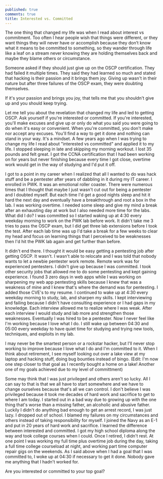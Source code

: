 ```yaml
---
published: true
comments: true
title: Interested vs. Committed
---
```

The one thing that changed my life was when I read about interest vs commitment. Too often I hear people wish that things were different, or they want things they will never have or accomplish because they don&#8217;t know what it means to be committed to something, so they wander through life like a leaf on a stream never knowing they are holding themselves back and maybe they blame others or circumstance.

Someone asked if they should just give up on the OSCP certification. They had failed it multiple times. They said they had learned so much and stated that hacking is their passion and it brings them joy. Giving up wasn't in their nature but after three failures of the OSCP exam, they were doubting themselves.

If it's your passion and brings you joy, that tells me that you shouldn't give up and you should keep trying.

Let me tell you about the revelation that changed my life and led to getting OSCP. Ask yourself if you're interested or committed. If you're interested, you'll make excuses and give up or only do what you said you were going to do when it's easy or convenient. When you're committed, you don't make nor accept any excuses. You'll find a way to get it done and nothing can stand in your way. It's a mindset. A few years ago when I was trying to change my life I read about "interested vs committed" and applied it to my life. I stopped sleeping in late and skipping my morning workout. I lost 35 pounds and felt great. I got the CCNA certification that I had been working on for years but never finishing because every time I got close, overtime work would get in the way of studying and I'd put it off.

I got to a point in my career when I realized that all I wanted to do was hack stuff and be a pentester after years of dabbling in it during my IT career. I enrolled in PWK. It was an emotional roller coaster. There were numerous times that I thought that maybe I just wasn't cut out for being a pentester and I doubted myself. But each time I'd get a good nights sleep and hit it hard the next day and eventually have a breakthrough and root a box in the lab. I was working overtime. I needed some sleep and give my mind a break after an exhausting day at work but I also needed more time for the labs. What did I do? I was committed so I started waking up at 4:30 every weekday morning to work on the PWK lab before work. It didn't take me 3 tries to pass the OSCP exam, but I did get three lab extensions before I took the test. After each lab time was up I'd take a break for a few weeks to clear my head and focus on learning things that I perceived to be weaknesses then I'd hit the PWK lab again and get further than before.

It didn't end there. I thought it would be easy getting a pentesting job after getting OSCP. It wasn't. I wasn't able to relocate and I was told that nobody wants to let a newbie pentester work remote. Remote work was for experienced pentesters. I didn't give up because I was committed. I took other security jobs that allowed me to do some pentesting and kept gaining experience. I found 3 zero days in web apps while I was working on sharpening my web app pentesting skills because I knew that was a weakness of mine and I knew that's where the demand was for pentesting. I added those CVE's to my resume. I continued to wake up at 4:30 every weekday morning to study, lab, and sharpen my skills. I kept interviewing and failing because I didn't have consulting experience or I had gaps in my knowledge. Each interview allowed me to realize where I was weak. After each interview I would study and lab more and strengthen those weaknesses. Eventually I was hired to be a pentester. Now I never feel like I'm working because I love what I do. I still wake up between 04:30 and 05:00 every weekday to have quiet time for studying and trying new tools, techniques, and exploits in my lab. 

I may never be the smartest person or a rockstar hacker, but I'll never stop working to improve because I love what I do and I'm committed to it. When I think about retirement, I see myself looking out over a lake view at my laptop and hacking stuff, doing bug bounties instead of bingo. (Edit: I'm now one step closer to that goal as I recently bought a home on a lake! Another one of my goals achieved due to my level of committment)

Some may think that I was just privileged and others aren't so lucky. All I can say to that is that we all have to start somewhere and we have to change ourselves because that's all we can control. I don't believe I was privileged because it took me decades of hard work and sacrifice to get to where I am today. I started out in a bad way due to growing up with the one thing that's worse than a missing father, an alcoholic and abusive father. Luckily I didn't do anything bad enough to get an arrest record, I was just lazy. I dropped out of school. I blamed my failures on my circumstances and others instead of taking responsibility for myself. I joined the Navy as an E-1 and put in 20 years of hard work and sacrifice. I learned the difference between interested and committed. I got my high school diploma along the way and took college courses when I could. Once I retired, I didn't rest. At one point I was working my full time plus overtime job during the day, taking a full time college courseload at night, and working part time computer repair gigs on the weekends. As I said above when I had a goal that I was committed to, I woke up at 04:30 if necessary to get it done. Nobody gave me anything that I hadn't worked for.

Are you interested or committed to your top goal?
